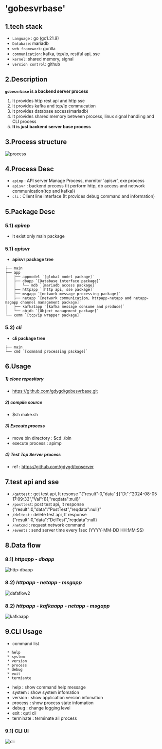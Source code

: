 # 'gobesvrbase'
## 1.tech stack
* `Language` : go (go1.21.9)
* `Database`: mariadb
* `web framework`: gorilla
* `communication`: kafka, tcp/ip, restful api, sse
* `kernel`: shared memory, signal
* `version control`: github



## 2.Description
**`gobesvrbase` is a backend server process**
1. It provides http rest api and http sse
2. It provides kafka and tcp/ip commucation
3. It provides database access(mariadb)
4. It provides shared memory between process, linux signal handling and CLI process
5. **It is just backend server base process**

## 3.Process structure
![process](https://github.com/user-attachments/assets/26749e12-674f-4c95-a1c8-b85fc67f2eef)

## 4.Process Desc
* `apimp` : API server Manage Process, mornitor 'apisvr', exe process
* `apisvr` : backend prcoess (It perform http, db access and network communication(tcp and kafka))
* `cli` : Client line interface (It provides debug command and information)

## 5.Package Desc
### 5.1) *apimp*
* It exist only main package

### 5.1) *apisvr*
* **apisvr package tree**
```
├── main
├── app
│   ├── appmodel `[global model package]`
│   ├── dbapp `[Database interface package]`
│   │   └── mdb `[mariadb access package]`
│   ├── httpapp `[http api, sse package]`
│   ├── msgapp `[network message processing package]`
│   ├── netapp `[network communication, httpapp-netapp and netapp-msgapp channel management package]`
│   ├── kafkatapp `[kafka message consume and produce]`
│   └── objdb `[Object management package]`
└── comm `[tcp/ip wrapper package]`
```
### 5.2) *cli*
* **cli package tree**
```
├── main
└── cmd `[command processing package]`
```

## 6.Usage
##### 1) clone repository
* https://github.com/gdygd/gobesvrbase.git
##### 2) compile source
* $sh make.sh
##### 3) Execute process
* move bin directory : $cd ./bin
* execute process : apimp
##### 4) Test Tcp Server process
* ref : https://github.com/gdygd/tcpserver

## 7.test api and sse
* `/gettest` : get test api, It resonse "{"result":0,"data":[{"Dt":"2024-08-05 17:09:33","Val":1}],"reqdata":null}"
* `/posttest`: post test api, It response {"result":0,"data":"PostTest","reqdata":null}" 
* `/deltest` : delete test api, It response {"result":0,"data":"DelTest","reqdata":null}
* `/netcmd`  : request network command
* `/events`  : send server time every 1sec (YYYY-MM-DD HH:MM:SS)

## 8.Data flow
### 8.1) *httpapp - dbapp*
![http-dbapp](https://github.com/user-attachments/assets/7bed880c-79f6-4341-8cac-8281b0a60794)

### 8.2) *httpapp - netapp - msgapp*
![dafaflow2](https://github.com/user-attachments/assets/d0481ece-77ea-4975-b67c-b3be053dfe48)

### 8.2) *httpapp - kafkaapp - netapp - msgapp*
![kafkaapp](https://github.com/user-attachments/assets/19fb84c0-7b36-47de-8f26-f4679e85b54e)

## 9.CLI Usage
* command list
```
 * help
 * system
 * version
 * process
 * debug
 * exit
 * termiante
```
* help : show command help message
* system : show system infomation
* version : show application version infomation
* process : show process state infomation
* debug : change logging level
* exit : quti cli
* terminate : terminate all process

### 9.1) CLI UI
![cli](https://github.com/user-attachments/assets/db07270b-56af-427d-89df-610e3b12662f)